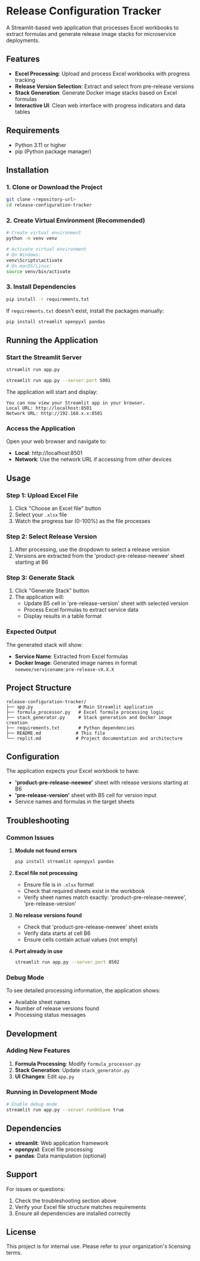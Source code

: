 # Release Configuration Tracker

A Streamlit-based web application that processes Excel workbooks to extract formulas and generate release image stacks for microservice deployments.

## Features

- **Excel Processing**: Upload and process Excel workbooks with progress tracking
- **Release Version Selection**: Extract and select from pre-release versions 
- **Stack Generation**: Generate Docker image stacks based on Excel formulas
- **Interactive UI**: Clean web interface with progress indicators and data tables

## Requirements

- Python 3.11 or higher
- pip (Python package manager)

## Installation

### 1. Clone or Download the Project

```bash
git clone <repository-url>
cd release-configuration-tracker
```

### 2. Create Virtual Environment (Recommended)

```bash
# Create virtual environment
python -m venv venv

# Activate virtual environment
# On Windows:
venv\Scripts\activate
# On macOS/Linux:
source venv/bin/activate
```

### 3. Install Dependencies

```bash
pip install -r requirements.txt
```

If `requirements.txt` doesn't exist, install the packages manually:

```bash
pip install streamlit openpyxl pandas
```

## Running the Application

### Start the Streamlit Server

```bash
streamlit run app.py
```
```bash
streamlit run app.py --server.port 5001
```

The application will start and display:
```
You can now view your Streamlit app in your browser.
Local URL: http://localhost:8501
Network URL: http://192.168.x.x:8501
```

### Access the Application

Open your web browser and navigate to:
- **Local**: http://localhost:8501
- **Network**: Use the network URL if accessing from other devices

## Usage

### Step 1: Upload Excel File
1. Click "Choose an Excel file" button
2. Select your `.xlsx` file
3. Watch the progress bar (0-100%) as the file processes

### Step 2: Select Release Version
1. After processing, use the dropdown to select a release version
2. Versions are extracted from the 'product-pre-release-neewee' sheet starting at B6

### Step 3: Generate Stack
1. Click "Generate Stack" button
2. The application will:
   - Update B5 cell in 'pre-release-version' sheet with selected version
   - Process Excel formulas to extract service data
   - Display results in a table format

### Expected Output
The generated stack will show:
- **Service Name**: Extracted from Excel formulas
- **Docker Image**: Generated image names in format `neewee/servicename:pre-release-vX.X.X`

## Project Structure

```
release-configuration-tracker/
├── app.py                 # Main Streamlit application
├── formula_processor.py   # Excel formula processing logic
├── stack_generator.py     # Stack generation and Docker image creation
├── requirements.txt       # Python dependencies
├── README.md             # This file
└── replit.md             # Project documentation and architecture
```

## Configuration

The application expects your Excel workbook to have:
- **'product-pre-release-neewee'** sheet with release versions starting at B6
- **'pre-release-version'** sheet with B5 cell for version input
- Service names and formulas in the target sheets

## Troubleshooting

### Common Issues

1. **Module not found errors**
   ```bash
   pip install streamlit openpyxl pandas
   ```

2. **Excel file not processing**
   - Ensure file is in `.xlsx` format
   - Check that required sheets exist in the workbook
   - Verify sheet names match exactly: 'product-pre-release-neewee', 'pre-release-version'

3. **No release versions found**
   - Check that 'product-pre-release-neewee' sheet exists
   - Verify data starts at cell B6
   - Ensure cells contain actual values (not empty)

4. **Port already in use**
   ```bash
   streamlit run app.py --server.port 8502
   ```

### Debug Mode

To see detailed processing information, the application shows:
- Available sheet names
- Number of release versions found
- Processing status messages

## Development

### Adding New Features

1. **Formula Processing**: Modify `formula_processor.py`
2. **Stack Generation**: Update `stack_generator.py` 
3. **UI Changes**: Edit `app.py`

### Running in Development Mode

```bash
# Enable debug mode
streamlit run app.py --server.runOnSave true
```

## Dependencies

- **streamlit**: Web application framework
- **openpyxl**: Excel file processing
- **pandas**: Data manipulation (optional)

## Support

For issues or questions:
1. Check the troubleshooting section above
2. Verify your Excel file structure matches requirements
3. Ensure all dependencies are installed correctly

## License

This project is for internal use. Please refer to your organization's licensing terms.